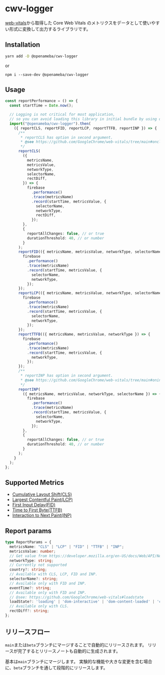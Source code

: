 # cwv-logger

[web-vitals](https://github.com/GoogleChrome/web-vitals/tree/next)から取得した Core Web Vitals のメトリクスをデータとして使いやすい形式に変換して出力するライブラリです。

## Installation

```sh
yarn add -D @openameba/cwv-logger
```

or

```
npm i --save-dev @openameba/cwv-logger
```

## Usage

```ts
const reportPerformance = () => {
  const startTime = Date.now();

  // Logging is not critical for most application,
  // so you can avoid loading this library in initial bundle by using dynamic import.
  import("@openameba/cwv-logger").then(
    ({ reportCLS, reportFID, reportLCP, reportTTFB, reportINP }) => {
      /**
       * reportCLS has option in second argument.
       * @see https://github.com/GoogleChrome/web-vitals/tree/main#oncls
       */
      reportCLS(
        ({
          metricsName,
          metricsValue,
          networkType,
          selectorName,
          rectDiff,
        }) => {
          firebase
            .performance()
            .trace(metricsName)
            .record(startTime, metricsValue, {
              selectorName,
              networkType,
              rectDiff,
            });
        },
        {
          reportAllChanges: false, // or true
          durationThreshold: 40, // or number
        }
      );
      reportFID(({ metricsName, metricsValue, networkType, selectorName }) => {
        firebase
          .performance()
          .trace(metricsName)
          .record(startTime, metricsValue, {
            selectorName,
            networkType,
          });
      });
      reportLCP(({ metricsName, metricsValue, networkType, selectorName }) => {
        firebase
          .performance()
          .trace(metricsName)
          .record(startTime, metricsValue, {
            selectorName,
            networkType,
          });
      });
      reportTTFB(({ metricsName, metricsValue, networkType }) => {
        firebase
          .performance()
          .trace(metricsName)
          .record(startTime, metricsValue, {
            networkType,
          });
      });
      /**
       * reportINP has option in second argument.
       * @see https://github.com/GoogleChrome/web-vitals/tree/main#oninp
       */
      reportINP(
        ({ metricsName, metricsValue, networkType, selectorName }) => {
          firebase
            .performance()
            .trace(metricsName)
            .record(startTime, metricsValue, {
              selectorName,
              networkType,
            });
        },
        {
          reportAllChanges: false, // or true
          durationThreshold: 40, // or number
        }
      );
    }
  );
};
```

## Supported Metrics

- [Cumulative Layout Shift(CLS)](https://web.dev/cls/)
- [Largest Contentful Paint(LCP)](https://web.dev/lcp/)
- [First Input Delay(FID)](https://web.dev/fid/)
- [Time to First Byte(TTFB)](https://web.dev/ttfb/)
- [Interaction to Next Paint(INP)](https://web.dev/inp/)

## Report params

```ts
type ReportParams = {
  metricsName: "CLS" | "LCP" | "FID" | "TTFB" | "INP";
  metricsValue: number;
  // Get value from https://developer.mozilla.org/en-US/docs/Web/API/NetworkInformation/effectiveType.
  networkType: string;
  // Currently not supported
  country?: string;
  // Available with CLS, LCP, FID and INP.
  selectorName?: string;
  // Available only with FID and INP.
  eventTime?: string;
  // Available only with FID and INP.
  // @see: https://github.com/GoogleChrome/web-vitals#loadstate
  loadState?: 'loading' | 'dom-interactive' | 'dom-content-loaded' | 'complete';
  // Available only with CLS.
  rectDiff?: string;
};
```

## リリースフロー

`main`または`beta`ブランチにマージすることで自動的にリリースされます。
リリースが完了するとリリースノートも自動的に生成されます。

基本は`main`ブランチにマージします。
実験的な機能や大きな変更を含む場合に、`beta`ブランチを通して段階的にリリースします。
